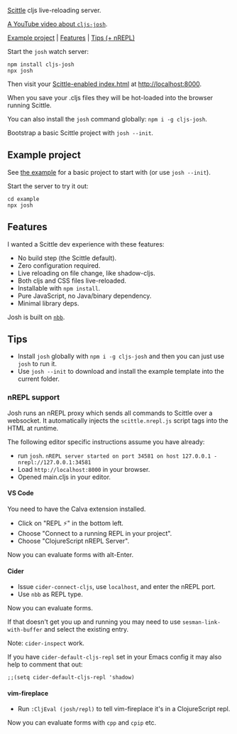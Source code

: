 [Scittle](https://github.com/babashka/scittle/) cljs live-reloading server.

[A YouTube video about `cljs-josh`](https://youtu.be/4tbjE0_W-58).

[Example project](#example-project) | [Features](#features) | [Tips (+ nREPL)](#tips)

Start the `josh` watch server:

```shell
npm install cljs-josh
npx josh
```

Then visit your [Scittle-enabled index.html](./example/index.html) at <http://localhost:8000>.

When you save your .cljs files they will be hot-loaded into the browser running Scittle.

You can also install the `josh` command globally: `npm i -g cljs-josh`.

Bootstrap a basic Scittle project with `josh --init`.

## Example project

See [the example](./example) for a basic project to start with (or use `josh --init`).

Start the server to try it out:

```shell
cd example
npx josh
```

## Features

I wanted a Scittle dev experience with these features:

- No build step (the Scittle default).
- Zero configuration required.
- Live reloading on file change, like shadow-cljs.
- Both cljs and CSS files live-reloaded.
- Installable with `npm install`.
- Pure JavaScript, no Java/binary dependency.
- Minimal library deps.

Josh is built on [`nbb`](https://github.com/babashka/nbb/).

## Tips

- Install `josh` globally with `npm i -g cljs-josh` and then you can just use `josh` to run it.
- Use `josh --init` to download and install the example template into the current folder.

### nREPL support

Josh runs an nREPL proxy which sends all commands to Scittle over a websocket.
It automatically injects the `scittle.nrepl.js` script tags into the HTML at runtime.

The following editor specific instructions assume you have already:

- run `josh`.
  `nREPL server started on port 34581 on host 127.0.0.1 - nrepl://127.0.0.1:34581`
- Load `http://localhost:8000` in your browser.
- Opened main.cljs in your editor.

#### VS Code

You need to have the Calva extension installed.

- Click on "REPL ⚡️" in the bottom left.
- Choose "Connect to a running REPL in your project".
- Choose "ClojureScript nREPL Server".

Now you can evaluate forms with alt-Enter.

#### Cider

- Issue `cider-connect-cljs`, use `localhost`, and enter the nREPL port.
- Use `nbb` as REPL type.

Now you can evaluate forms.

If that doesn't get you up and running you may need to use `sesman-link-with-buffer` and select the existing entry.

Note: `cider-inspect` work.

If you have `cider-default-cljs-repl` set in your Emacs config it may also help to comment that out:

```
;;(setq cider-default-cljs-repl 'shadow)
```

#### vim-fireplace

- Run `:CljEval (josh/repl)` to tell vim-fireplace it's in a ClojureScript repl.

Now you can evaluate forms with `cpp` and `cpip` etc.
